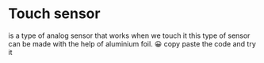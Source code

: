 # Touch sensor 
is a type of analog sensor that works when we touch it 
this type of sensor can be made with the help of aluminium foil.
😀
copy paste the code and try it 
